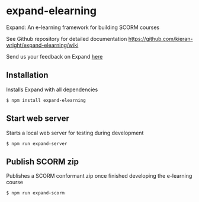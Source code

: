 # expand-elearning
Expand: An e-learning framework for building SCORM courses

See Github repository for detailed documentation <https://github.com/kieran-wright/expand-elearning/wiki>

Send us your feedback on Expand <a href="https://kieranwright.typeform.com/to/k4xVld" target="_blank">here</a>

## Installation
Installs Expand with all dependencies

```
$ npm install expand-elearning
```

## Start web server
Starts a local web server for testing during development

```
$ npm run expand-server
```

## Publish SCORM zip
Publishes a SCORM conformant zip once finished developing the e-learning course

```
$ npm run expand-scorm
```
